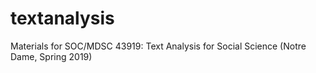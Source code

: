 # textanalysis
Materials for SOC/MDSC 43919: Text Analysis for Social Science (Notre Dame, Spring 2019)
